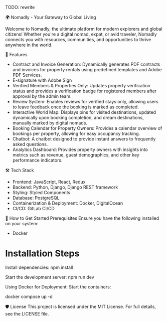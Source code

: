 TODO: rewrite

🌍 Nomadly -  Your Gateway to Global Living

Welcome to Nomadly, the ultimate platform for modern explorers and global citizens! Whether you're a digital nomad, expat, or avid traveler, Nomadly connects you with resources, communities, and opportunities to thrive anywhere in the world.

🚀 Features
- Contract and Invoice Generation: Dynamically generates PDF contracts and invoices for property rentals using predefined templates and Adobe PDF Services.  
- E-signature with Adobe Sign
- Verified Members & Properties Only: Updates property verification status and provides a verification badge for registered members after approval by the admin team.
- Review System: Enables reviews for verified stays only, allowing users to leave feedback once the booking is marked as completed.
- Interactive World Map: Displays pins for visited destinations, updated dynamically upon booking completion, and dream destinations, manually marked by digital nomads.
- Booking Calendar for Property Owners: Provides a calendar overview of bookings per property, allowing for easy occupancy tracking.
- Chatbot: A chatbot designed to provide instant answers to frequently asked questions.
- Analytics Dashboard: Provides property owners with insights into metrics such as revenue, guest demographics, and other key performance indicators.


🛠️ Tech Stack
- Frontend: JavaScript, React, Redux
- Backend: Python, Django, Django REST framework
- Styling: Styled Components
- Database: PostgreSQL
- Containerization & Deployment: Docker, DigitalOcean
- CI/CD: GitLab CI/CD

🌟 How to Get Started
Prerequisites
Ensure you have the following installed on your system:

- Docker

# Installation Steps

Install dependencies:
npm install  

Start the development server:
npm run dev

Using Docker for Deployment:
Start the containers:

docker compose up -d

🛡️ License
This project is licensed under the MIT License. For full details, see the LICENSE file.





